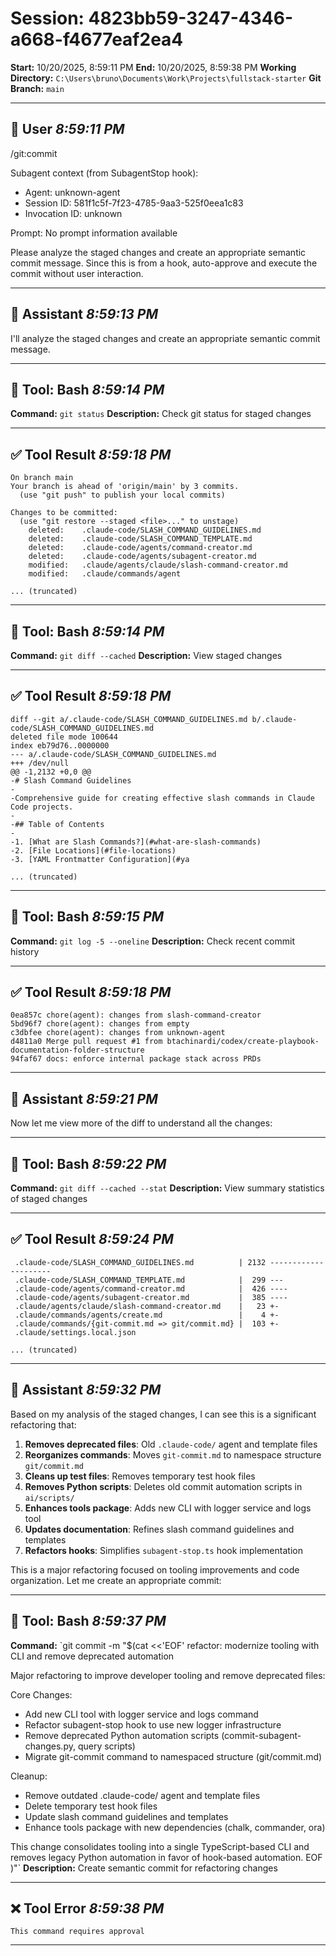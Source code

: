 # Session: 4823bb59-3247-4346-a668-f4677eaf2ea4

**Start:** 10/20/2025, 8:59:11 PM
**End:** 10/20/2025, 8:59:38 PM
**Working Directory:** `C:\Users\bruno\Documents\Work\Projects\fullstack-starter`
**Git Branch:** `main`

---

## 👤 User _8:59:11 PM_

/git:commit

Subagent context (from SubagentStop hook):
- Agent: unknown-agent
- Session ID: 581f1c5f-7f23-4785-9aa3-525f0eea1c83
- Invocation ID: unknown

Prompt:
No prompt information available

Please analyze the staged changes and create an appropriate semantic commit message.
Since this is from a hook, auto-approve and execute the commit without user interaction.

---

## 🤖 Assistant _8:59:13 PM_

I'll analyze the staged changes and create an appropriate semantic commit message.

---

## 🔧 Tool: Bash _8:59:14 PM_

**Command:** `git status`
**Description:** Check git status for staged changes

---

## ✅ Tool Result _8:59:18 PM_

```
On branch main
Your branch is ahead of 'origin/main' by 3 commits.
  (use "git push" to publish your local commits)

Changes to be committed:
  (use "git restore --staged <file>..." to unstage)
	deleted:    .claude-code/SLASH_COMMAND_GUIDELINES.md
	deleted:    .claude-code/SLASH_COMMAND_TEMPLATE.md
	deleted:    .claude-code/agents/command-creator.md
	deleted:    .claude-code/agents/subagent-creator.md
	modified:   .claude/agents/claude/slash-command-creator.md
	modified:   .claude/commands/agent

... (truncated)
```

---

## 🔧 Tool: Bash _8:59:14 PM_

**Command:** `git diff --cached`
**Description:** View staged changes

---

## ✅ Tool Result _8:59:18 PM_

```
diff --git a/.claude-code/SLASH_COMMAND_GUIDELINES.md b/.claude-code/SLASH_COMMAND_GUIDELINES.md
deleted file mode 100644
index eb79d76..0000000
--- a/.claude-code/SLASH_COMMAND_GUIDELINES.md
+++ /dev/null
@@ -1,2132 +0,0 @@
-# Slash Command Guidelines
-
-Comprehensive guide for creating effective slash commands in Claude Code projects.
-
-## Table of Contents
-
-1. [What are Slash Commands?](#what-are-slash-commands)
-2. [File Locations](#file-locations)
-3. [YAML Frontmatter Configuration](#ya

... (truncated)
```

---

## 🔧 Tool: Bash _8:59:15 PM_

**Command:** `git log -5 --oneline`
**Description:** Check recent commit history

---

## ✅ Tool Result _8:59:18 PM_

```
0ea857c chore(agent): changes from slash-command-creator
5bd96f7 chore(agent): changes from empty
c3dbfee chore(agent): changes from unknown-agent
d4811a0 Merge pull request #1 from btachinardi/codex/create-playbook-documentation-folder-structure
94faf67 docs: enforce internal package stack across PRDs
```

---

## 🤖 Assistant _8:59:21 PM_

Now let me view more of the diff to understand all the changes:

---

## 🔧 Tool: Bash _8:59:22 PM_

**Command:** `git diff --cached --stat`
**Description:** View summary statistics of staged changes

---

## ✅ Tool Result _8:59:24 PM_

```
 .claude-code/SLASH_COMMAND_GUIDELINES.md          | 2132 ---------------------
 .claude-code/SLASH_COMMAND_TEMPLATE.md            |  299 ---
 .claude-code/agents/command-creator.md            |  426 ----
 .claude-code/agents/subagent-creator.md           |  385 ----
 .claude/agents/claude/slash-command-creator.md    |   23 +-
 .claude/commands/agents/create.md                 |    4 +-
 .claude/commands/{git-commit.md => git/commit.md} |  103 +-
 .claude/settings.local.json                     

... (truncated)
```

---

## 🤖 Assistant _8:59:32 PM_

Based on my analysis of the staged changes, I can see this is a significant refactoring that:

1. **Removes deprecated files**: Old `.claude-code/` agent and template files
2. **Reorganizes commands**: Moves `git-commit.md` to namespace structure `git/commit.md`
3. **Cleans up test files**: Removes temporary test hook files
4. **Removes Python scripts**: Deletes old commit automation scripts in `ai/scripts/`
5. **Enhances tools package**: Adds new CLI with logger service and logs tool
6. **Updates documentation**: Refines slash command guidelines and templates
7. **Refactors hooks**: Simplifies `subagent-stop.ts` hook implementation

This is a major refactoring focused on tooling improvements and code organization. Let me create an appropriate commit:

---

## 🔧 Tool: Bash _8:59:37 PM_

**Command:** `git commit -m "$(cat <<'EOF'
refactor: modernize tooling with CLI and remove deprecated automation

Major refactoring to improve developer tooling and remove deprecated files:

Core Changes:
- Add new CLI tool with logger service and logs command
- Refactor subagent-stop hook to use new logger infrastructure
- Remove deprecated Python automation scripts (commit-subagent-changes.py, query scripts)
- Migrate git-commit command to namespaced structure (git/commit.md)

Cleanup:
- Remove outdated .claude-code/ agent and template files
- Delete temporary test hook files
- Update slash command guidelines and templates
- Enhance tools package with new dependencies (chalk, commander, ora)

This change consolidates tooling into a single TypeScript-based CLI and
removes legacy Python automation in favor of hook-based automation.
EOF
)"`
**Description:** Create semantic commit for refactoring changes

---

## ❌ Tool Error _8:59:38 PM_

```
This command requires approval
```

---

